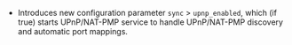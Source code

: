 * Introduces new configuration parameter `sync` > `upnp_enabled`, which (if true) starts UPnP/NAT-PMP service to handle UPnP/NAT-PMP discovery and automatic port mappings.
